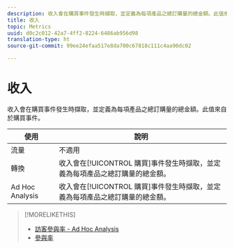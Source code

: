 ```yaml
---
description: 收入會在購買事件發生時擷取，並定義為每項產品之總訂購量的總金額。此值來自於購買事件。
title: 收入
topic: Metrics
uuid: d0c2c012-42a7-4ff2-8224-6486ab956d98
translation-type: ht
source-git-commit: 99ee24efaa517e8da700c67818c111c4aa90dc02

---
```



# 收入

收入會在購買事件發生時擷取，並定義為每項產品之總訂購量的總金額。此值來自於購買事件。

| 使用 | 說明 |
|---|---|
| 流量 | 不適用 |
| 轉換 | 收入會在[!UICONTROL 購買]事件發生時擷取，並定義為每項產品之總訂購量的總金額。 |
| Ad Hoc Analysis | 收入會在[!UICONTROL 購買]事件發生時擷取，並定義為每項產品之總訂購量的總金額。 |

>[!MORELIKETHIS]
>
>* [訪客參與率 - Ad Hoc Analysis](/help/components/c-variables/c-metrics/metrics-visitor-participation.md)
>* [參與率](/help/components/c-variables/c-metrics/metrics-participation.md)

